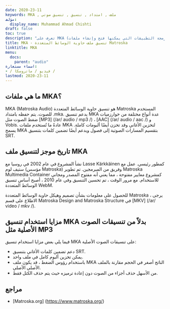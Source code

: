 ```yaml
---
date: 2020-23-11
keywords: MKA , ملف , امتداد , تنسيق , تنسيق صوتي
مؤلف:
  display_name: Muhammad Ahmad Chishti
draft: false
toc: true
description: "تعرف على MKA (تنسيق الملف وواجهات برمجة التطبيقات التي يمكنها فتح وإنشاء ملفات MKA."
title: MKA - تنسيق ملف حاوية الوسائط المتعددة Matroska
linktitle: MKA
menu:
  docs:
    parent: "audio"
اسماء مستعارة:
- / فيديو / ماتروسكا /
lastmod: 2020-23-11
---
```


## ما هي ملفات MKA؟ ##

MKA (Matroska Audio) هو تنسيق حاوية الوسائط المتعددة Matroska المستخدم للصوت. يتم حفظه بامتداد .mka. يدعم تنسيق MKA عدة أنواع مختلفة من خوارزميات ضغط الصوت مثل [MP3] (/ar/ audio / mp3 /) ، [AAC] (/ar/ audio / aac /) و Vobis. عادةً ما تُستخدم ملفات MKA لتخزين الأغاني وقد تخزن أيضًا ألبومات كاملة. يسمح MKA بتقسيم المسارات الصوتية إلى فصول ويدعم أيضًا تضمين كلمات بتنسيق SRT.

## تاريخ موجز لتنسيق ملف MKA

نشأ المشروع في عام 2002 في روسيا مع Lasse Kärkkäinen كمطور رئيسي. عمل مع ستيف لوم (مؤسس Matroska) وفريق من المبرمجين. تم تطوير Matroska Multimedia Container كمشروع معايير مفتوحة ، مما يعني أنه مفتوح المصدر ومجاني للاستخدام. مع مرور الوقت ، تم تحسين التنسيق وفي عام 2010 ، أصبح أساس تنسيق الوسائط المتعددة WebM.

للحصول على معلومات بشأن تصميم وهيكل حاوية الوسائط المتعددة Matroska ، يرجى الاطلاع على قسم Matroska Design and Matroska Structure في [MKV] (/ar/ video / mkv /).

## مزايا استخدام تنسيق MKA بدلاً من تنسيقات الصوت الأصلية مثل MP3 ##

فيما يلي بعض مزايا استخدام تنسيق MKA على تنسيقات الصوت الأصلية:

- دعم تضمين كلمات الأغاني بتنسيق SRT.
- يمكن تخزين ألبوم كامل في ملف واحد.
- باستخدام رؤوس الضغط ، قد يكون ملف MKA الناتج أصغر في الحجم مقارنة بالملف الأصلي الأصلي.
- من الأسهل حذف أجزاء من الصوت دون إعادة ترميزه حيث يتم حذف الكتل فقط.

## مراجع ##

- [Matroska.org] (https://www.matroska.org/)

